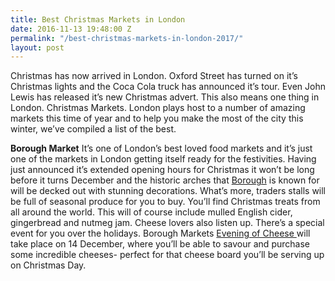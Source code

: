 ```yaml
---
title: Best Christmas Markets in London
date: 2016-11-13 19:48:00 Z
permalink: "/best-christmas-markets-in-london-2017/"
layout: post
---
```


Christmas has now arrived in London. Oxford Street has turned on it’s Christmas lights and the Coca Cola truck has announced it’s tour. Even John Lewis has released it’s new Christmas advert. This also means one thing in London. Christmas Markets. London plays host to a number of amazing markets this time of year and to help you make the most of the city this winter, we’ve compiled a list of the best.

**Borough Market**
It’s one of London’s best loved food markets and it’s just one of the markets in London getting itself ready for the festivities. Having just announced it’s extended opening hours for Christmas it won’t be long before it turns December and the historic arches that [Borough](http://boroughmarket.org.uk) is known for will be decked out with stunning decorations. What’s more, traders stalls will be full of seasonal produce for you to buy. You’ll find Christmas treats from all around the world. This will of course include mulled English cider, gingerbread and nutmeg jam. Cheese lovers also listen up. There’s a special event for you over the holidays. Borough Markets [Evening of Cheese ](http://boroughmarket.org.uk/events/evening-of-cheese)will take place on 14 December, where you’ll be able to savour and purchase some incredible cheeses- perfect for that cheese board you’ll be serving up on Christmas Day.